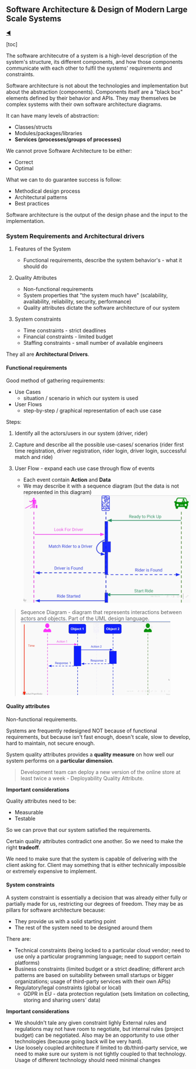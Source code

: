 ## Software Architecture & Design of Modern Large Scale Systems

[:arrow_backward:](backend_index)

[toc]

The software architecutre of a system is a high-level description of the system's structure, its different components, and how those components communicate with each other to fulfil the systems' requirements and constraints.

Software architecture is not about the technologies and implementation but about the abstraction (components). Components itself are a "black box" elements defined by their behavior and APIs. They may themselves be complex systems with their own software architecture diagrams.

It can have many levels of abstraction:

- Classes/structs
- Modules/packages/libraries
- **Services (processes/groups of processes)**

We cannot prove Software Architecture to be either:

- Correct
- Optimal

What we can to do guarantee success is follow:

- Methodical design process
- Architectural patterns
- Best practices

Software architecture is the output of the design phase and the input to the implementation. 



### System Requirements and Architectural drivers

1. Features of the System
   - Functional requirements, describe the system behavior's - what it should do 

2. Quality Attributes
   - Non-functional requirements
   - System properties that "the system much have" (scalability, availability, reliability, security, performance)
   - Quality attributes dictate the software architecture of our system
3. System constraints
   - Time constraints - strict deadlines
   - Financial constraints - limited budget
   - Staffing constraints - small number of available engineers

They all are **Architectural Drivers**.

#### Functional requirements

Good method of gathering requirements:

- Use Cases
  - situation / scenario in which our system is used
- User Flows
  - step-by-step / graphical representation of each use case

Steps:

1. Identify all the actors/users in our system (driver, rider)

2. Capture and describe all the possible use-cases/ scenarios (rider first time registration, driver registration, rider login, driver login, successful match and ride)

3. User Flow - expand each use case through flow of events

   - Each event contain **Action** and **Data**
   - We may describe it with a sequence diagram (but the data is not represented in this diagram)
     <img src="../../src/img/backend/software_architecture_large_scale_systems/1.png" alt="image-20230303160310797" style="zoom:45%;" />

   

> Sequence Diagram - diagram that represents interactions between actors and objects. Part of the UML design language. 
> <img src="../../src/img/backend/software_architecture_large_scale_systems/2.png" alt="image-20230303160058420" style="zoom:40%;" />

#### Quality attributes

Non-functional requirements.

Systems are frequently redesigned NOT because of functional requirements, but because isn't fast enough, doesn't scale, slow to develop, hard to maintain, not secure enough.

System quality attributes provides a **quality measure** on how well our system performs on a **particular dimension**.

> Development team can deploy a new version of the online store at least twice a week - Deployability Quality Attribute.

**Important considerations**

Quality attributes need to be:

- Measurable
- Testable

So we can prove that our system satisfied the requirements.

Certain quality attributes contradict one another. So we need to make the right **tradeoff**.

We need to make sure that the system is capable of delivering with the client asking for. Client may something that is either technically impossible or extremely expensive to implement.

#### **System constraints**

A system constraint is essentially a decision that was already either fully or partially made for us, restricting our degrees of freedom. They may be as pillars for software architecture because:

- They provide us with a solid starting point
- The rest of the system need to be designed around them

There are:

- Technical constraints (being locked to a particular cloud vendor; need to use only a particular programming language; need to support certain platforms)
- Business constraints (limited budget or a strict deadline; different arch patterns are based on suitability between small startups or bigger organizations; usage of third-party services with their own APIs)
- Regulatory/legal constraints (global or local)
  - GDPR in EU - data protection regulation (sets limitation on collecting, storing and sharing users' data)

**Important considerations**

- We shouldn't tale any given constraint lighly
  External rules and regulations may not have room to negotiate, but internal rules (project budget) can be negotiated. Also may be an opportunity to use other technologies (because going back will be very hard).
- Use loosely coupled architecture
  if limited to db/third-party service, we need to make sure our system is not tightly coupled to that technology. Usage of different technology should need minimal changes
